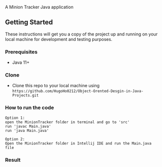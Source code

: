 A Minion Tracker Java application


## Getting Started

These instructions will get you a copy of the project up and running on your local machine for development and testing purposes.

### Prerequisites

*  Java 11+


### Clone

- Clone this repo to your local machine using `https://github.com/HugoHo0212/Object-Orented-Desgin-in-Java-Projects.git`

### How to run the code
```
Option 1:
open the MinionTracker folder in terminal and go to 'src'
run 'javac Main.java'
run 'java Main.java'
```
```
Option 2:
Open the MinionTracker folder in Intellij IDE and run the Main.java file
```
### Result
```

```
